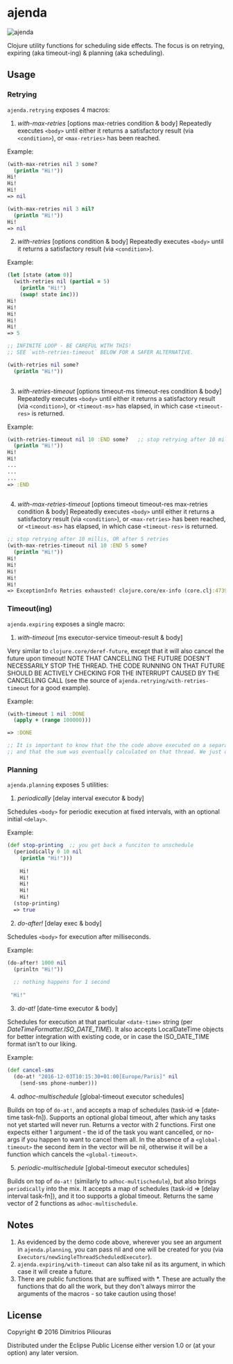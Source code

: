 # ajenda
![ajenda](https://cdn1.iconfinder.com/data/icons/significon/512/Significon-List-512.png)

Clojure utility functions for scheduling side effects. The focus is on retrying, expiring (aka timeout-ing) & planning (aka scheduling). 

## Usage

### Retrying 

`ajenda.retrying` exposes 4 macros:

1. *with-max-retries* [options max-retries condition & body]
Repeatedly executes `<body>` until either it returns a satisfactory result (via `<condition>`), or `<max-retries>` has been reached.

Example:

```clj
(with-max-retries nil 3 some? 
  (println "Hi!"))
Hi!
Hi!
Hi!
=> nil

(with-max-retries nil 3 nil? 
  (println "Hi!"))
Hi!
=> nil
```


2. *with-retries* [options condition & body]
Repeatedly executes `<body>` until it returns a satisfactory result (via `<condition>`).

Example:

```clj
(let [state (atom 0)]
  (with-retries nil (partial = 5) 
    (println "Hi!")
    (swap! state inc)))
Hi!
Hi!
Hi!
Hi!
Hi!
=> 5

;; INFINITE LOOP - BE CAREFUL WITH THIS! 
;; SEE `with-retries-timeout` BELOW FOR A SAFER ALTERNATIVE.

(with-retries nil some? 
  (println "Hi!"))
  
```

3. *with-retries-timeout* [options timeout-ms timeout-res condition & body]
Repeatedly executes `<body>` until either it returns a satisfactory result (via `<condition>`), or `<timeout-ms>` has elapsed, 
in which case `<timeout-res>` is returned.

Example:

```clj
(with-retries-timeout nil 10 :END some?   ;; stop retrying after 10 millis
  (println "Hi!"))
Hi!
Hi!
...
...
...
=> :END
  
```


4. *with-max-retries-timeout* [options timeout timeout-res max-retries condition & body]
Repeatedly executes `<body>` until either it returns a satisfactory result (via `<condition>`), or `<max-retries>` has been reached, 
or `<timeout-ms>` has elapsed, in which case `<timeout-res>` is returned.


```clj
;; stop retrying after 10 millis, OR after 5 retries
(with-max-retries-timeout nil 10 :END 5 some? 
  (println "Hi!"))
Hi!
Hi!
Hi!
Hi!
Hi!
=> ExceptionInfo Retries exhausted! clojure.core/ex-info (core.clj:4739)

```


### Timeout(ing)

`ajenda.expiring` exposes a single macro:

1. *with-timeout* [ms executor-service timeout-result & body]

Very similar to `clojure.core/deref-future`, except that it will also cancel the future upon timeout!
NOTE THAT CANCELLING THE FUTURE DOESN'T NECESSARILY STOP THE THREAD. THE CODE RUNNING ON THAT FUTURE SHOULD BE 
ACTIVELY CHECKING FOR THE INTERRUPT CAUSED BY THE CANCELLING CALL (see the source of `ajenda.retrying/with-retries-timeout` for a good example).

Example:

```clj
(with-timeout 1 nil :DONE
  (apply + (range 100000))) 

=> :DONE

;; It is important to know that the the code above executed on a separate thread,
;; and that the sum was eventually calculated on that thread. We just didn't wait long enough...
```


### Planning

`ajenda.planning` exposes 5 utilities:

1. *periodically*  [delay interval executor & body]

Schedules `<body>` for periodic execution at fixed intervals, with an optional initial `<delay>`.

Example:
```clj
(def stop-printing  ;; you get back a funciton to unschedule 
  (periodically 0 10 nil 
    (println "Hi!")))
    
    Hi!
    Hi!
    Hi!
    Hi!
    Hi!
  (stop-printing)
  => true
```


2. *do-after!* [delay exec & body]

Schedules `<body>` for execution after <delay> milliseconds.

Example:
```clj
(do-after! 1000 nil 
  (prinltn "Hi!"))
  
  ;; nothing happens for 1 second
   
 "Hi!"      
```

3. *do-at!* [date-time executor & body]

Schedules <body> for execution at that particular `<date-time>` string (per *DateTimeFormatter.ISO_DATE_TIME*).
It also accepts LocalDateTime objects for better integration with existing code, or in case the ISO_DATE_TIME format isn't to our liking.

Example:
```clj
(def cancel-sms  
  (do-at! "2016-12-03T10:15:30+01:00[Europe/Paris]" nil 
    (send-sms phone-number)))      
```
 
4. *adhoc-multischedule* [global-timeout executor schedules]

Builds on top of `do-at!`, and accepts a map of schedules (task-id => [date-time task-fn]). 
Supports an optional global timeout, after which any tasks not yet started will never run. 
Returns a vector with 2 functions. First one expects either 1 argument -
the id of the task  you want cancelled, or no-args if you happen to want to cancel them all.
In the absence of a `<global-timeout>` the second item in the vector will be nil, otherwise it will be a function which cancels the `<global-timeout>`.

5. *periodic-multischedule* [global-timeout executor schedules]

Builds on top of `do-at!` (similarly to `adhoc-multischedule`), but also brings `periodically` into the mix.
It accepts  a map of schedules (task-id => [delay interval task-fn]), and it too supports a global timeout.
Returns the same vector of 2 functions as `adhoc-multischedule`.
 
 
## Notes 
 
1. As evidenced by the demo code above, wherever you see an <executor> argument in `ajenda.planning`, you can pass nil and one will be created for you (via `Executors/newSingleThreadScheduledExecutor`). 
2. `ajenda.expiring/with-timeout` can also take nil as its <exec> argument, in which case it will create a future.
3.  There are public functions that are suffixed with *. These are actually the functions that do all the work, but they don't always mirror the arguments of the macros - so take caution using those!   


## License

Copyright © 2016 Dimitrios Piliouras

Distributed under the Eclipse Public License either version 1.0 or (at
your option) any later version.
